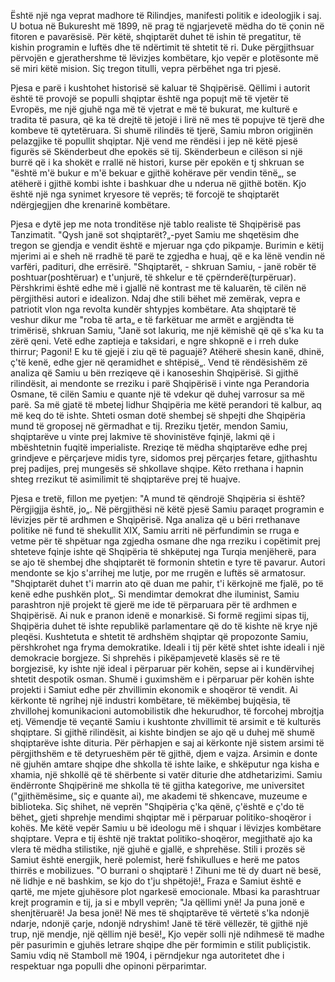 Është një nga veprat madhore të Rilindjes, manifesti politik e ideologjik i saj. U botua në Bukuresht më 1899, në prag të ngjarjevetë mëdha do të çonin në fitoren e pavarësisë. Për këtë, shqiptarët duhet të ishin të pregatitur, të kishin programin e luftës dhe të ndërtimit të shtetit të ri. Duke përgjithsuar përvojën e gjerathershme të lëvizjes kombëtare, kjo vepër e plotësonte më së miri këtë mision.
Siç tregon titulli, vepra përbëhet nga tri pjesë.

Pjesa e parë i kushtohet historisë së kaluar të Shqipërisë. Qëllimi i autorit është të provojë se populli shqiptar është nga popujt më të vjetër të Evropës, me një gjuhë nga më të vjetrat e më të bukurat, me kulturë e tradita të pasura, që ka të drejtë të jetojë i lirë në mes të popujve të tjerë dhe kombeve të qytetëruara. Si shumë rilindës të tjerë, Samiu mbron origjinën pelazgjike të popullit shqiptar.
Një vend me rëndësi i jep në këtë pjesë figurës së Skënderbeut dhe epokës së tij. Skënderbeun e cilëson si një burrë që i ka shokët e rrallë në histori, kurse për epokën e tj shkruan se "është m'ë bukur e m'ë bekuar e gjithë kohërave për vendin tënë„, se atëherë i gjithë kombi ishte i bashkuar dhe u nderua në gjithë botën. Kjo është një nga synimet kryesore të veprës; të forcojë te shqiptarët ndërgjegjjen dhe krenarinë kombëtare.

Pjesa e dytë jep me nota tronditëse një tablo realiste të Shqipërisë pas Tanzimatit. "Qysh janë sot shqiptarët?„-pyet Samiu me shqetësim dhe tregon se gjendja e vendit është e mjeruar nga çdo pikpamje. Burimin e këtij mjerimi ai e sheh në rradhë të parë te zgjedha e huaj, që e ka lënë vendin në varfëri, padituri, dhe errësirë. "Shqiptarët, - shkruan Samiu, - janë robër të poshtuar(poshtëruar) e t'unjurë, të shkelur e të çpërnderë(turpëruar).
Përshkrimi është edhe më i gjallë në kontrast me të kaluarën, të cilën në përgjithësi autori e idealizon. Ndaj dhe stili bëhet më zemërak, vepra e patriotit vlon nga revolta kundër shtypjes kombëtare. Ata shqiptarë të veshur dikur me "roba të arta„ e të farkëtuar me armët e argjëndta të trimërisë, shkruan Samiu, "Janë sot lakuriq, me një këmishë që që s'ka ku ta zërë qeni. Vetë edhe zaptieja e taksidari, e ngre shkopnë e i rreh duke thirrur; Pagoni! E ku të gjejë i ziu që të paguajë? Atëherë shesin kanë, dhinë, ç'të kenë, edhe gjer në qeramidhet e shtëpisë„.
Vend të rëndësishëm zë analiza që Samiu u bën rreziqeve që i kanoseshin Shqipërisë.
Si gjithë rilindësit, ai mendonte se rreziku i parë Shqipërisë i vinte nga Perandoria Osmane, të cilën Samiu e quante
një të vdekur që duhej varrosur sa më parë. Sa më gjatë të mbetej lidhur Shqipëria me këtë perandori të kalbur, aq më keq do të ishte. Shteti osman dotë shembej së shpejti dhe Shqipëria mund të groposej në gërmadhat e tij. Rreziku tjetër, mendon Samiu, shqiptarëve u vinte prej lakmive të shovinistëve fqinjë, lakmi që i mbështetnin fuqitë imperialiste.
Rreziqe të mëdha shqiptarëve edhe prej grindjeve e përçarjeve midis tyre, sidomos prej përçarjes fetare, gjithashtu prej padijes, prej mungesës së shkollave shqipe. Këto rrethana i hapnin shteg rrezikut të asimilimit të shqiptarëve prej të huajve.

Pjesa e tretë, fillon me pyetjen: "A mund të qëndrojë Shqipëria si është? Përgjigjja është, jo„. Në përgjithësi në këtë pjesë Samiu paraqet programin e lëvizjes për të ardhmen e Shqipërisë.
Nga analiza që u bëri rrethanave politike në fund të shekullit XIX, Samiu arriti në përfundimin se rruga e vetme për të shpëtuar nga zgjedha osmane dhe nga rreziku i copëtimit prej shteteve fqinje ishte që Shqipëria të shkëputej nga Turqia menjëherë, para se ajo të shembej dhe shqiptarët të formonin shtetin e tyre të pavarur. Autori mendonte se kjo s'arrihej me lutje, por me rrugën e luftës së armatosur. "Shqiptarët duhet t'i marrin ato që duan me pahir, t'i kërkojnë me fjalë, po të kenë edhe pushkën plot„.
Si mendimtar demokrat dhe iluminist, Samiu parashtron një projekt të gjerë me ide të përparuara për të ardhmen e Shqipërisë. Ai nuk e pranon idenë e monarkisë. Si formë regjimi sipas tij, Shqipëria duhet të ishte republikë parlamentare që do të kishte në krye një pleqësi. Kushtetuta e shtetit të ardhshëm shqiptar që propozonte Samiu, përshkrohet nga fryma demokratike. Ideali i tij për këtë shtet ishte ideali i një demokracie borgjeze. Si shprehës i pikëpamjevetë klasës së re të borgjezisë, ky ishte një ideal i përparuar për kohën, sepse ai i kundërvihej shtetit despotik osman.
Shumë i guximshëm e i përparuar për kohën ishte projekti i Samiut edhe për zhvillimin ekonomik e shoqëror të vendit. Ai kërkonte të ngrihej një industri kombëtare, të mëkëmbej bujqësia, të zhvillohej komunikacioni automobilistik dhe hekurudhor, të forcohej mbrojtja etj. Vëmendje të veçantë Samiu i kushtonte zhvillimit të arsimit e të kulturës shqiptare. Si gjithë rilindësit, ai kishte bindjen se ajo që u duhej më shumë shqiptarëve ishte dituria. Për përhapjen e saj ai kërkonte një sistem arsimi të përgjithshëm e të detyrueshëm për të gjithë, djem e vajza. Arsimin e donte në gjuhën amtare shqipe dhe shkolla të ishte laike, e shkëputur nga kisha e xhamia, një shkollë që të shërbente si vatër diturie dhe atdhetarizimi.
Samiu ëndërronte Shqipërinë me shkolla të të gjitha kategorive, me universitet ("gjithëmësime„ siç e quante ai), me akademi të shkencave, muzeume e biblioteka.
Siç shihet, në veprën "Shqipëria ç'ka qënë, ç'është e ç'do të bëhet„ gjeti shprehje mendimi shqiptar më i përparuar politiko-shoqëror i kohës. Me këtë vepër Samiu u bë ideologu më i shquar i lëvizjes kombëtare shqiptare. Vepra e tij është një traktat politiko-shoqëror, megjithatë ajo ka vlera të mëdha stilistike, një gjuhë e gjallë, e shprehëse. Stili i prozës së Samiut është energjik, herë polemist, herë fshikullues e herë me patos thirrës e mobilizues. "O burrani o shqiptarë ! Zihuni me të dy duart në besë, në lidhje e në bashkim, se kjo do t'ju shpëtojë!„
Fraza e Samiut është e qartë, me mjete gjuhësore plot ngarkesë emocionale. Mbasi ka parashtruar krejt programin e tij, ja si e mbyll veprën; "Ja qëllimi ynë! Ja puna jonë e shenjtëruarë! Ja besa jonë! Në mes të shqiptarëve të vërtetë s'ka ndonjë ndarje, ndonjë çarje, ndonjë ndryshim! Janë të tërë vëllezër, të gjithë një trup, një mendje, një qëllim një besë!„
Kjo vepër solli një ndihmesë të madhe për pasurimin e gjuhës letrare shqipe dhe për formimin e stilit publiçistik.
Samiu vdiq në Stamboll më 1904, i përndjekur nga autoritetet dhe i respektuar nga populli dhe opinoni përparimtar.